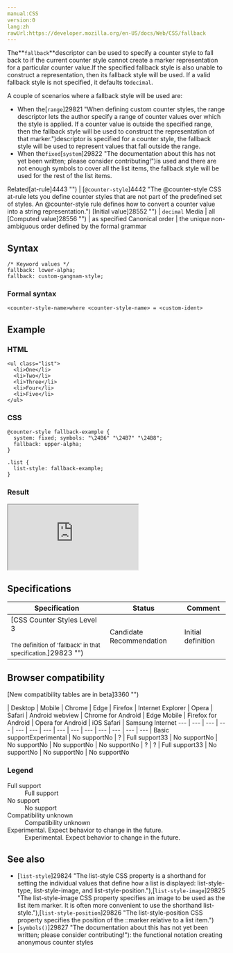 ```yaml
---
manual:CSS
version:0
lang:zh
rawUrl:https://developer.mozilla.org/en-US/docs/Web/CSS/fallback
---
```






The**`fallback`**descriptor can be used to specify a counter style to fall back to if the current counter style cannot create a marker representation for a particular counter value.If the specified fallback style is also unable to construct a representation, then its fallback style will be used. If a valid fallback style is not specified, it defaults to`decimal`.



A couple of scenarios where a fallback style will be used are:


* When the[`range`]29821 "When defining custom counter styles, the range descriptor lets the author specify a range of counter values over which the style is applied. If a counter value is outside the specified range, then the fallback style will be used to construct the representation of that marker.")descriptor is specified for a counter style, the fallback style will be used to represent values that fall outside the range.
* When the`fixed`[`system`]29822 "The documentation about this has not yet been written; please consider contributing!")is used and there are not enough symbols to cover all the list items, the fallback style will be used for the rest of the list items.

Related[at-rule]4443 "") | [`@counter-style`]4442 "The @counter-style CSS at-rule lets you define counter styles that are not part of the predefined set of styles. An @counter-style rule defines how to convert a counter value into a string representation.") 
[Initial value]28552 "") | `decimal` 
Media | all 
[Computed value]28556 "") | as specified 
Canonical order | the unique non-ambiguous order defined by the formal grammar 


## Syntax<a name="Syntax"></a>

```
/* Keyword values */
fallback: lower-alpha;
fallback: custom-gangnam-style;
```

### Formal syntax<a name="Formal_syntax"></a>

```
<counter-style-name>where <counter-style-name> = <custom-ident>
```

## Example<a name="Example"></a>

### HTML<a name="HTML"></a>

```
<ul class="list">
  <li>One</li>
  <li>Two</li>
  <li>Three</li>
  <li>Four</li>
  <li>Five</li>
</ul>
```


### CSS<a name="CSS"></a>

```
@counter-style fallback-example {
  system: fixed; symbols: "\24B6" "\24B7" "\24B8";
  fallback: upper-alpha;
}

.list {
  list-style: fallback-example;
}
```

### Result<a name="Result"></a>


<iframe src='https://mdn.mozillademos.org/en-US/docs/Web/CSS/@counter-style/fallback$samples/Example?revision=1348070' width='null' height='null'></iframe>



## Specifications<a name="Specifications"></a>

Specification | Status | Comment 
 ---  |  ---  |  ---  | 
[CSS Counter Styles Level 3<br></br><small>The definition of &#39;fallback&#39; in that specification.</small>]29823 "") | Candidate Recommendation | Initial definition 


## Browser compatibility<a name="Browser_compatibility"></a>
[New compatibility tables are in beta<i></i>]3360 "")

 | <abbr>Desktop<i></i></abbr> | <abbr>Mobile<i></i></abbr> 
 | <abbr>Chrome<i></i></abbr> | <abbr>Edge<i></i></abbr> | <abbr>Firefox<i></i></abbr> | <abbr>Internet Explorer<i></i></abbr> | <abbr>Opera<i></i></abbr> | <abbr>Safari<i></i></abbr> | <abbr>Android webview<i></i></abbr> | <abbr>Chrome for Android<i></i></abbr> | <abbr>Edge Mobile<i></i></abbr> | <abbr>Firefox for Android<i></i></abbr> | <abbr>Opera for Android<i></i></abbr> | <abbr>iOS Safari<i></i></abbr> | <abbr>Samsung Internet<i></i></abbr> 
 ---  |  ---  |  ---  |  ---  |  ---  |  ---  |  ---  |  ---  |  ---  |  ---  |  ---  |  ---  |  ---  |  ---  | 
Basic support<abbr>Experimental<i></i></abbr> | <abbr>No support</abbr>No | <abbr>?</abbr> | <abbr>Full support</abbr>33 | <abbr>No support</abbr>No | <abbr>No support</abbr>No | <abbr>No support</abbr>No | <abbr>No support</abbr>No | <abbr>?</abbr> | <abbr>?</abbr> | <abbr>Full support</abbr>33 | <abbr>No support</abbr>No | <abbr>No support</abbr>No | <abbr>No support</abbr>No 


### Legend<a name="Legend"></a>
<dl><dt id=''><abbr>Full support</abbr></dt><dd>Full support</dd><dt id=''><abbr>No support</abbr></dt><dd>No support</dd><dt id=''><abbr>Compatibility unknown</abbr></dt><dd>Compatibility unknown</dd><dt id=''><abbr>Experimental. Expect behavior to change in the future.<i></i></abbr></dt><dd>Experimental. Expect behavior to change in the future.</dd></dl>

## See also<a name="See_also"></a>

* [`list-style`]29824 "The list-style CSS property is a shorthand for setting the individual values that define how a list is displayed: list-style-type, list-style-image, and list-style-position."),[`list-style-image`]29825 "The list-style-image CSS property specifies an image to be used as the list item marker. It is often more convenient to use the shorthand list-style."),[`list-style-position`]29826 "The list-style-position CSS property specifies the position of the ::marker relative to a list item.")
* [`symbols()`]29827 "The documentation about this has not yet been written; please consider contributing!"): the functional notation creating anonymous counter styles



